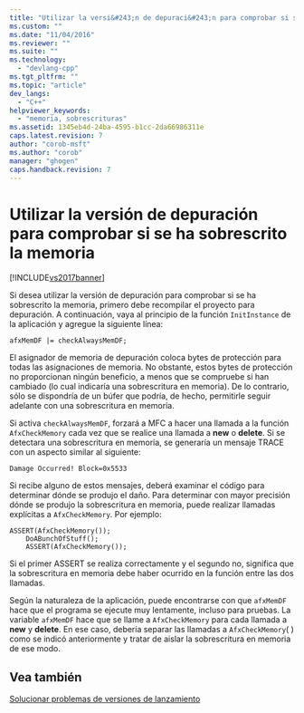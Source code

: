 ```yaml
---
title: "Utilizar la versi&#243;n de depuraci&#243;n para comprobar si se ha sobrescrito la memoria | Microsoft Docs"
ms.custom: ""
ms.date: "11/04/2016"
ms.reviewer: ""
ms.suite: ""
ms.technology: 
  - "devlang-cpp"
ms.tgt_pltfrm: ""
ms.topic: "article"
dev_langs: 
  - "C++"
helpviewer_keywords: 
  - "memoria, sobrescrituras"
ms.assetid: 1345eb4d-24ba-4595-b1cc-2da66986311e
caps.latest.revision: 7
author: "corob-msft"
ms.author: "corob"
manager: "ghogen"
caps.handback.revision: 7
---
```

# Utilizar la versi&#243;n de depuraci&#243;n para comprobar si se ha sobrescrito la memoria
[!INCLUDE[vs2017banner](../../assembler/inline/includes/vs2017banner.md)]

Si desea utilizar la versión de depuración para comprobar si se ha sobrescrito la memoria, primero debe recompilar el proyecto para depuración.  A continuación, vaya al principio de la función `InitInstance` de la aplicación y agregue la siguiente línea:  
  
```  
afxMemDF |= checkAlwaysMemDF;  
```  
  
 El asignador de memoria de depuración coloca bytes de protección para todas las asignaciones de memoria.  No obstante, estos bytes de protección no proporcionan ningún beneficio, a menos que se compruebe si han cambiado \(lo cual indicaría una sobrescritura en memoria\).  De lo contrario, sólo se dispondría de un búfer que podría, de hecho, permitirle seguir adelante con una sobrescritura en memoria.  
  
 Si activa `checkAlwaysMemDF`, forzará a MFC a hacer una llamada a la función `AfxCheckMemory` cada vez que se realice una llamada a **new** o **delete**.  Si se detectara una sobrescritura en memoria, se generaría un mensaje TRACE con un aspecto similar al siguiente:  
  
```  
Damage Occurred! Block=0x5533  
```  
  
 Si recibe alguno de estos mensajes, deberá examinar el código para determinar dónde se produjo el daño.  Para determinar con mayor precisión dónde se produjo la sobrescritura en memoria, puede realizar llamadas explícitas a `AfxCheckMemory`.  Por ejemplo:  
  
```  
ASSERT(AfxCheckMemory());  
    DoABunchOfStuff();  
    ASSERT(AfxCheckMemory());  
```  
  
 Si el primer ASSERT se realiza correctamente y el segundo no, significa que la sobrescritura en memoria debe haber ocurrido en la función entre las dos llamadas.  
  
 Según la naturaleza de la aplicación, puede encontrarse con que `afxMemDF` hace que el programa se ejecute muy lentamente, incluso para pruebas.  La variable `afxMemDF` hace que se llame a `AfxCheckMemory` para cada llamada a **new** y **delete**.  En ese caso, debería separar las llamadas a `AfxCheckMemory`\( \) como se indicó anteriormente y tratar de aislar la sobrescritura en memoria de ese modo.  
  
## Vea también  
 [Solucionar problemas de versiones de lanzamiento](../../build/reference/fixing-release-build-problems.md)